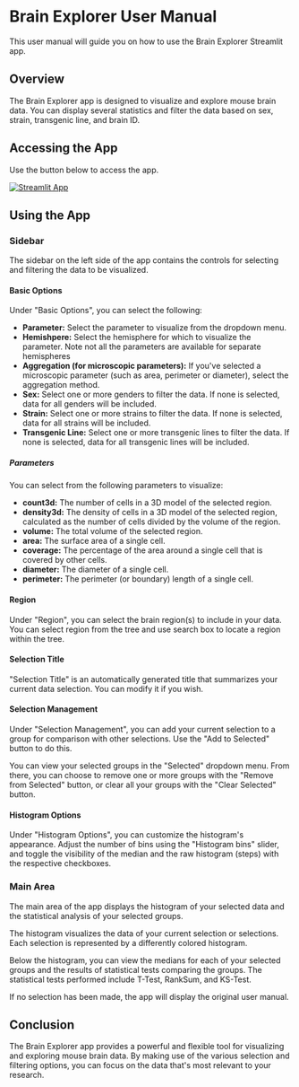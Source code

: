 # Brain Explorer User Manual

This user manual will guide you on how to use the Brain Explorer Streamlit app.

## Overview

The Brain Explorer app is designed to visualize and explore mouse brain data. You can display several statistics and filter the data based on sex, strain, transgenic line, and brain ID. 

## Accessing the App
Use the button below to access the app.

[![Streamlit App](https://static.streamlit.io/badges/streamlit_badge_black_white.svg)](https://delkind-mouse-brain-cell-counting-brain-explorer-3ek3v5.streamlit.app/)

## Using the App

### Sidebar

The sidebar on the left side of the app contains the controls for selecting and filtering the data to be visualized.

#### Basic Options

Under "Basic Options", you can select the following:

- **Parameter:** Select the parameter to visualize from the dropdown menu.
- **Hemishpere:** Select the hemisphere for which to visualize the parameter. Note not all the parameters are available for separate hemispheres
- **Aggregation (for microscopic parameters):** If you've selected a microscopic parameter (such as area, perimeter or diameter), select the aggregation method.
- **Sex:** Select one or more genders to filter the data. If none is selected, data for all genders will be included.
- **Strain:** Select one or more strains to filter the data. If none is selected, data for all strains will be included.
- **Transgenic Line:** Select one or more transgenic lines to filter the data. If none is selected, data for all transgenic lines will be included.

##### Parameters

You can select from the following parameters to visualize:

- **count3d:** The number of cells in a 3D model of the selected region.
- **density3d:** The density of cells in a 3D model of the selected region, calculated as the number of cells divided by the volume of the region.
- **volume:** The total volume of the selected region.
- **area:** The surface area of a single cell.
- **coverage:** The percentage of the area around a single cell that is covered by other cells.
- **diameter:** The diameter of a single cell.
- **perimeter:** The perimeter (or boundary) length of a single cell.

#### Region

Under "Region", you can select the brain region(s) to include in your data. You can select region from the tree and use search box to locate a region within the tree.

#### Selection Title

"Selection Title" is an automatically generated title that summarizes your current data selection. You can modify it if you wish.

#### Selection Management

Under "Selection Management", you can add your current selection to a group for comparison with other selections. Use the "Add to Selected" button to do this. 

You can view your selected groups in the "Selected" dropdown menu. From there, you can choose to remove one or more groups with the "Remove from Selected" button, or clear all your groups with the "Clear Selected" button.

#### Histogram Options

Under "Histogram Options", you can customize the histogram's appearance. Adjust the number of bins using the "Histogram bins" slider, and toggle the visibility of the median and the raw histogram (steps) with the respective checkboxes.

### Main Area

The main area of the app displays the histogram of your selected data and the statistical analysis of your selected groups.

The histogram visualizes the data of your current selection or selections. Each selection is represented by a differently colored histogram.

Below the histogram, you can view the medians for each of your selected groups and the results of statistical tests comparing the groups. The statistical tests performed include T-Test, RankSum, and KS-Test.

If no selection has been made, the app will display the original user manual.

## Conclusion

The Brain Explorer app provides a powerful and flexible tool for visualizing and exploring mouse brain data. By making use of the various selection and filtering options, you can focus on the data that's most relevant to your research.
